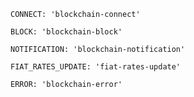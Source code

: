 `CONNECT: 'blockchain-connect'`

`BLOCK: 'blockchain-block'`

`NOTIFICATION: 'blockchain-notification'`

`FIAT_RATES_UPDATE: 'fiat-rates-update'`

`ERROR: 'blockchain-error'`